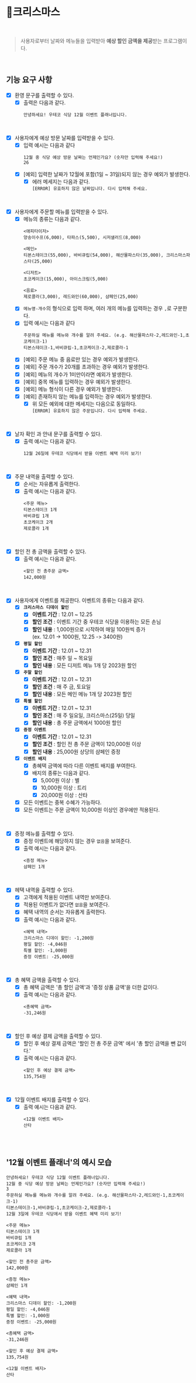 # 🎄크리스마스

<br>

> 사용자로부터 날짜와 메뉴들을 입력받아 **예상 할인 금액을 제공**받는 프로그램이다.

<br>

## 기능 요구 사항
- [X] 환영 문구를 출력할 수 있다. 
  - [X] 출력은 다음과 같다.
    ~~~
    안녕하세요! 우테코 식당 12월 이벤트 플래너입니다.
    ~~~

<br>

- [X] 사용자에게 예상 방문 날짜를 입력받을 수 있다.
  - [X] 입력 예시는 다음과 같다
    ~~~
    12월 중 식당 예상 방문 날짜는 언제인가요? (숫자만 입력해 주세요!)
    26
    ~~~
  - [X] [예외] 입력한 날짜가 12월에 포함(1일 ~ 31일)되지 않는 경우 예외가 발생한다.
    - [X] 에러 메세지는 다음과 같다. <br> 
      `[ERROR] 유효하지 않은 날짜입니다. 다시 입력해 주세요.`

<br>

- [X] 사용자에게 주문할 메뉴를 입력받을 수 있다.
  - [X] 메뉴의 종류는 다음과 같다.
    ~~~
    <애피타이저>
    양송이수프(6,000), 타파스(5,500), 시저샐러드(8,000)

    <메인>
    티본스테이크(55,000), 바비큐립(54,000), 해산물파스타(35,000), 크리스마스파스타(25,000)

    <디저트>
    초코케이크(15,000), 아이스크림(5,000)

    <음료>
    제로콜라(3,000), 레드와인(60,000), 샴페인(25,000)
    ~~~
  - [X] `메뉴명-개수`의 형식으로 입력 하며, 여러 개의 메뉴를 입력하는 경우 `,`로 구분한다.
  - [X] 입력 예시는 다음과 같다
    ~~~
    주문하실 메뉴를 메뉴와 개수를 알려 주세요. (e.g. 해산물파스타-2,레드와인-1,초코케이크-1)
    티본스테이크-1,바비큐립-1,초코케이크-2,제로콜라-1
    ~~~
  - [X] [예외] 주문 메뉴 중 음료만 있는 경우 예외가 발생한다.
  - [X] [예외] 주문 개수가 20개를 초과하는 경우 예외가 발생한다.
  - [X] [예외] 메뉴의 개수가 1미만이라면 예외가 발생한다.
  - [X] [예외] 중목 메뉴를 입력하는 경우 예외가 발생한다.
  - [X] [예외] 메뉴 형식이 다른 경우 예외가 발생한다.
  - [X] [예외] 존재하지 않는 메뉴를 입력하는 경우 예외가 발생한다.
    - [X] 위 모든 예외에 대한 메세지는 다음으로 동일하다. <br> 
      `[ERROR] 유효하지 않은 주문입니다. 다시 입력해 주세요.`

<br>

- [X] 날자 확인 과 안내 문구를 출력할 수 있다.
  - [X] 출력 예시는 다음과 같다.
    ~~~
    12월 26일에 우테코 식당에서 받을 이벤트 혜택 미리 보기!
    ~~~

<br>

- [X] 주문 내역을 출력할 수 있다.
  - [X] 순서는 자유롭게 출력한다.
  - [X] 출력 예시는 다음과 같다.
      ~~~
      <주문 메뉴>
      티본스테이크 1개
      바비큐립 1개
      초코케이크 2개
      제로콜라 1개
      ~~~
 
<br>

- [X] 할인 전 총 금액을 출력할 수 있다. 
  - [X] 출력 예시는 다음과 같다.
      ~~~
      <할인 전 총주문 금액>
      142,000원
      ~~~

<br>

- [X] 사용자에게 이벤트를 제공한다. 이벤트의 종류는 다음과 같다.
  - [X] **`크리스마스 디데이 할인`**
    - [X] **이벤트 기간** : 12.01 ~ 12.25 
    - [X] **할인 조건** : 이벤트 기간 중 우테코 식당을 이용하는 모든 손님
    - [X] **할인 내용** : 1,000원으로 시작하여 매일 100원씩 증가 <br> (ex. 12.01 -> 1000원, 12.25 -> 3400원)
  - [X] **`평일 할인`**
    - [X] **이벤트 기간** : 12.01 ~ 12.31
    - [X] **할인 조건** : 매주 일 ~ 목요일
    - [X] **할인 내용** : 모든 디저트 메뉴 1개 당 2023원 할인
  - [X] **`주말 할인`**
    - [X] **이벤트 기간** : 12.01 ~ 12.31
    - [X] **할인 조건** : 매 주 금, 토요일
    - [X] **할인 내용** : 모든 메인 메뉴 1개 당 2023원 할인
  - [X] **`특별 할인`**
    - [X] **이벤트 기간** : 12.01 ~ 12.31 
    - [X] **할인 조건** : 매 주 일요일, 크리스마스(25일) 당일
    - [X] **할인 내용** : 총 주문 금액에서 1000원 할인
  - [X] **`증정 이벤트`**
    - [X] **이벤트 기간** : 12.01 ~ 12.31
    - [X] **할인 조건** : 할인 전 총 주문 금액이 120,000원 이상
    - [X] **할인 내용** : 25,000원 상당의 샴페인 증정
  - [X] **`이벤트 배지`**
    - [X] 총혜택 금액에 따라 다른 이벤트 배지를 부여한다.
    - [X] 배지의 종류는 다음과 같다.
      - [X] 5,000원 이상 : 별
      - [X] 10,000원 이상 : 트리
      - [X] 20,000원 이상 : 산타
  - [X] 모든 이벤트는 중복 수혜가 가능하다.
  - [X] 모든 이벤트는 주문 금액이 10,000원 이상인 경우에만 적용된다.

<br>

- [X] 증정 메뉴를 출력할 수 있다.
  - [X] 증정 이벤트에 해당하지 않는 경우 `없음`을 보여준다.
  - [X] 출력 예시는 다음과 같다.
    ~~~
    <증정 메뉴>
    샴페인 1개
    ~~~

<br>

- [X] 헤택 내역을 출력할 수 있다.
  - [X] 고객에게 적용된 이벤트 내역만 보여준다.
  - [X] 적용된 이벤트가 없다면 `없음`을 보여준다.
  - [X] 혜택 내역의 순서는 자유롭게 출력한다.
  - [X] 출력 예시는 다음과 같다.
    ~~~
    <혜택 내역>
    크리스마스 디데이 할인: -1,200원
    평일 할인: -4,046원
    특별 할인: -1,000원
    증정 이벤트: -25,000원
    ~~~

<br>

- [X] 총 혜택 금액을 출력할 수 있다.
  - [X] 총 혜택 금액은 '총 할인 금액'과 '증정 상품 금액'을 더한 값이다.
  - [X] 출력 예시는 다음과 같다.
    ~~~
    <총혜택 금액>
    -31,246원
    ~~~
    
<br>

- [X] 할인 후 예상 결제 금액을 출력할 수 있다.
  - [X] 할인 후 예상 결제 금액은 '할인 전 총 주문 금액' 에서 '총 할인 금액을 뺀 값이다.'
  - [X] 출력 예시는 다음과 같다.
    ~~~
    <할인 후 예상 결제 금액>
    135,754원
    ~~~
    
<br>

- [X] 12월 이벤트 배지를 출력할 수 있다.
  - [X] 출력 예시는 다음과 같다.
    ~~~
    <12월 이벤트 배지>
    산타
    ~~~
    
<br><br>

## '12월 이벤트 플래너'의 예시 모습
~~~
안녕하세요! 우테코 식당 12월 이벤트 플래너입니다.
12월 중 식당 예상 방문 날짜는 언제인가요? (숫자만 입력해 주세요!)
3
주문하실 메뉴를 메뉴와 개수를 알려 주세요. (e.g. 해산물파스타-2,레드와인-1,초코케이크-1)
티본스테이크-1,바비큐립-1,초코케이크-2,제로콜라-1
12월 3일에 우테코 식당에서 받을 이벤트 혜택 미리 보기!
 
<주문 메뉴>
티본스테이크 1개
바비큐립 1개
초코케이크 2개
제로콜라 1개
 
<할인 전 총주문 금액>
142,000원
 
<증정 메뉴>
샴페인 1개
 
<혜택 내역>
크리스마스 디데이 할인: -1,200원
평일 할인: -4,046원
특별 할인: -1,000원
증정 이벤트: -25,000원
 
<총혜택 금액>
-31,246원
 
<할인 후 예상 결제 금액>
135,754원
 
<12월 이벤트 배지>
산타
~~~